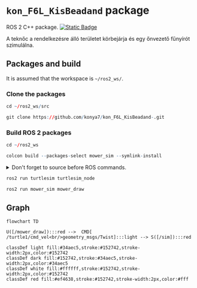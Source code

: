 # `kon_F6L_KisBeadand` package
ROS 2 C++ package.  [![Static Badge](https://img.shields.io/badge/ROS_2-Humble-34aec5)](https://docs.ros.org/en/humble/)

A teknőc a rendelkezésre álló területet körbejárja és egy őnvezető fűnyírót szimulálna.
## Packages and build

It is assumed that the workspace is `~/ros2_ws/`.

### Clone the packages
``` r
cd ~/ros2_ws/src
```
``` r
git clone https://github.com/konya7/kon_F6L_KisBeadand-.git
```

### Build ROS 2 packages
``` r
cd ~/ros2_ws
```
``` r
colcon build --packages-select mower_sim --symlink-install
```

<details>
<summary> Don't forget to source before ROS commands.</summary>

``` bash
source ~/ros2_ws/install/setup.bash
```
</details>

``` r
ros2 run turtlesim turtlesim_node

```

``` r
ros2 run mower_sim mower_draw

```

## Graph

``` mermaid
flowchart TD

U([/mower_draw]):::red -->  CMD[ /turtle1/cmd_vel<br/>geometry_msgs/Twist]:::light --> S([/sim]):::red

classDef light fill:#34aec5,stroke:#152742,stroke-width:2px,color:#152742  
classDef dark fill:#152742,stroke:#34aec5,stroke-width:2px,color:#34aec5
classDef white fill:#ffffff,stroke:#152742,stroke-width:2px,color:#152742
classDef red fill:#ef4638,stroke:#152742,stroke-width:2px,color:#fff
```
